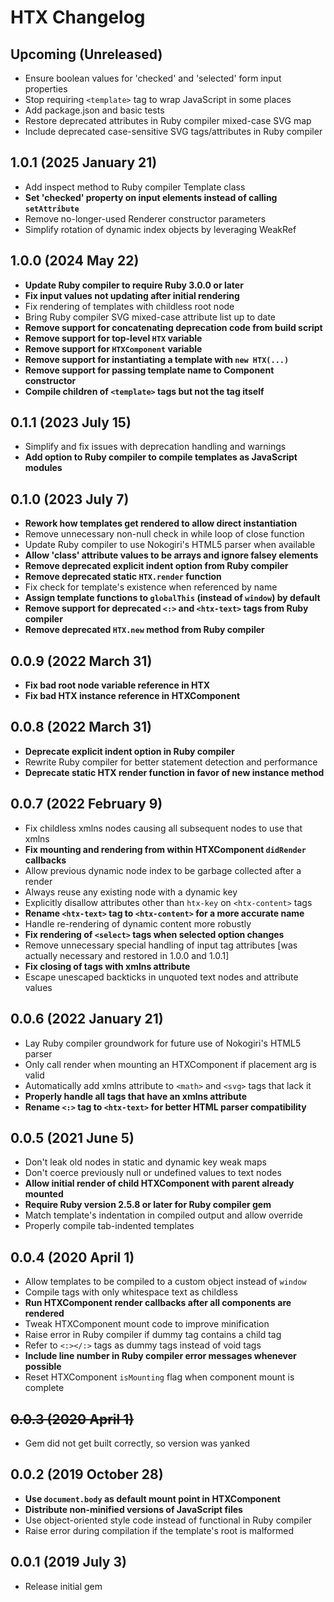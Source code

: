 # HTX Changelog

## Upcoming (Unreleased)

* Ensure boolean values for 'checked' and 'selected' form input properties
* Stop requiring `<template>` tag to wrap JavaScript in some places
* Add package.json and basic tests
* Restore deprecated attributes in Ruby compiler mixed-case SVG map
* Include deprecated case-sensitive SVG tags/attributes in Ruby compiler

## 1.0.1 (2025 January 21)

* Add inspect method to Ruby compiler Template class
* **Set 'checked' property on input elements instead of calling `setAttribute`**
* Remove no-longer-used Renderer constructor parameters
* Simplify rotation of dynamic index objects by leveraging WeakRef

## 1.0.0 (2024 May 22)

* **Update Ruby compiler to require Ruby 3.0.0 or later**
* **Fix input values not updating after initial rendering**
* Fix rendering of templates with childless root node
* Bring Ruby compiler SVG mixed-case attribute list up to date
* **Remove support for concatenating deprecation code from build script**
* **Remove support for top-level `HTX` variable**
* **Remove support for `HTXComponent` variable**
* **Remove support for instantiating a template with `new HTX(...)`**
* **Remove support for passing template name to Component constructor**
* **Compile children of `<template>` tags but not the tag itself**

## 0.1.1 (2023 July 15)

* Simplify and fix issues with deprecation handling and warnings
* **Add option to Ruby compiler to compile templates as JavaScript modules**

## 0.1.0 (2023 July 7)

* **Rework how templates get rendered to allow direct instantiation**
* Remove unnecessary non-null check in while loop of close function
* Update Ruby compiler to use Nokogiri's HTML5 parser when available
* **Allow 'class' attribute values to be arrays and ignore falsey elements**
* **Remove deprecated explicit indent option from Ruby compiler**
* **Remove deprecated static `HTX.render` function**
* Fix check for template's existence when referenced by name
* **Assign template functions to `globalThis` (instead of `window`) by default**
* **Remove support for deprecated `<:>` and `<htx-text>` tags from Ruby compiler**
* **Remove deprecated `HTX.new` method from Ruby compiler**

## 0.0.9 (2022 March 31)

* **Fix bad root node variable reference in HTX**
* **Fix bad HTX instance reference in HTXComponent**

## 0.0.8 (2022 March 31)

* **Deprecate explicit indent option in Ruby compiler**
* Rewrite Ruby compiler for better statement detection and performance
* **Deprecate static HTX render function in favor of new instance method**

## 0.0.7 (2022 February 9)

* Fix childless xmlns nodes causing all subsequent nodes to use that xmlns
* **Fix mounting and rendering from within HTXComponent `didRender` callbacks**
* Allow previous dynamic node index to be garbage collected after a render
* Always reuse any existing node with a dynamic key
* Explicitly disallow attributes other than `htx-key` on `<htx-content>` tags
* **Rename `<htx-text>` tag to `<htx-content>` for a more accurate name**
* Handle re-rendering of dynamic content more robustly
* **Fix rendering of `<select>` tags when selected option changes**
* Remove unnecessary special handling of input tag attributes [was actually necessary and restored in 1.0.0
  and 1.0.1]
* **Fix closing of tags with xmlns attribute**
* Escape unescaped backticks in unquoted text nodes and attribute values

## 0.0.6 (2022 January 21)

* Lay Ruby compiler groundwork for future use of Nokogiri's HTML5 parser
* Only call render when mounting an HTXComponent if placement arg is valid
* Automatically add xmlns attribute to `<math>` and `<svg>` tags that lack it
* **Properly handle all tags that have an xmlns attribute**
* **Rename `<:>` tag to `<htx-text>` for better HTML parser compatibility**

## 0.0.5 (2021 June 5)

* Don't leak old nodes in static and dynamic key weak maps
* Don't coerce previously null or undefined values to text nodes
* **Allow initial render of child HTXComponent with parent already mounted**
* **Require Ruby version 2.5.8 or later for Ruby compiler gem**
* Match template's indentation in compiled output and allow override
* Properly compile tab-indented templates

## 0.0.4 (2020 April 1)

* Allow templates to be compiled to a custom object instead of `window`
* Compile tags with only whitespace text as childless
* **Run HTXComponent render callbacks after all components are rendered**
* Tweak HTXComponent mount code to improve minification
* Raise error in Ruby compiler if dummy tag contains a child tag
* Refer to `<:></:>` tags as dummy tags instead of void tags
* **Include line number in Ruby compiler error messages whenever possible**
* Reset HTXComponent `isMounting` flag when component mount is complete

## ~~0.0.3 (2020 April 1)~~

* Gem did not get built correctly, so version was yanked

## 0.0.2 (2019 October 28)

* **Use `document.body` as default mount point in HTXComponent**
* **Distribute non-minified versions of JavaScript files**
* Use object-oriented style code instead of functional in Ruby compiler
* Raise error during compilation if the template's root is malformed

## 0.0.1 (2019 July 3)

* Release initial gem
